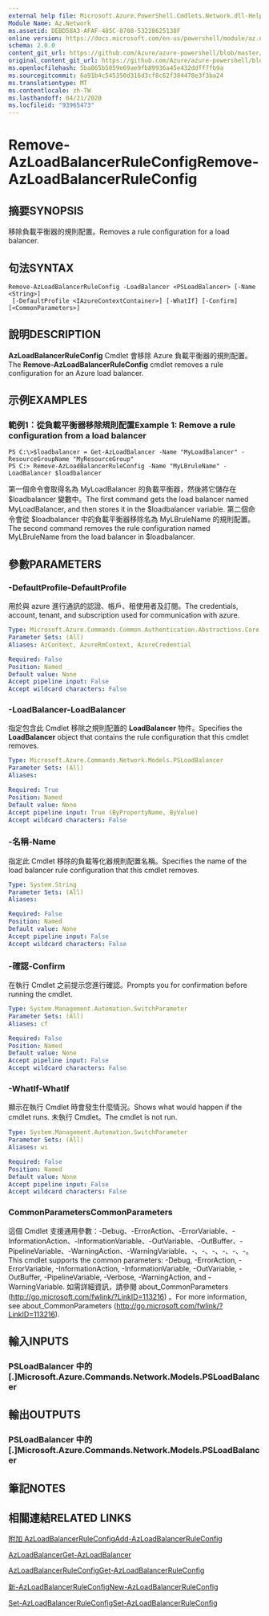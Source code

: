 ```yaml
---
external help file: Microsoft.Azure.PowerShell.Cmdlets.Network.dll-Help.xml
Module Name: Az.Network
ms.assetid: DEBD58A3-AFAF-485C-8708-53228625138F
online version: https://docs.microsoft.com/en-us/powershell/module/az.network/remove-azloadbalancerruleconfig
schema: 2.0.0
content_git_url: https://github.com/Azure/azure-powershell/blob/master/src/Network/Network/help/Remove-AzLoadBalancerRuleConfig.md
original_content_git_url: https://github.com/Azure/azure-powershell/blob/master/src/Network/Network/help/Remove-AzLoadBalancerRuleConfig.md
ms.openlocfilehash: 5ba865b5059e69ae9fb89936a45e432ddff7fb9a
ms.sourcegitcommit: 6a91b4c545350d316d3cf8c62f384478e3f3ba24
ms.translationtype: MT
ms.contentlocale: zh-TW
ms.lasthandoff: 04/21/2020
ms.locfileid: "93965473"
---
```

# <span data-ttu-id="f0261-101">Remove-AzLoadBalancerRuleConfig</span><span class="sxs-lookup"><span data-stu-id="f0261-101">Remove-AzLoadBalancerRuleConfig</span></span>

## <span data-ttu-id="f0261-102">摘要</span><span class="sxs-lookup"><span data-stu-id="f0261-102">SYNOPSIS</span></span>
<span data-ttu-id="f0261-103">移除負載平衡器的規則配置。</span><span class="sxs-lookup"><span data-stu-id="f0261-103">Removes a rule configuration for a load balancer.</span></span>

## <span data-ttu-id="f0261-104">句法</span><span class="sxs-lookup"><span data-stu-id="f0261-104">SYNTAX</span></span>

```
Remove-AzLoadBalancerRuleConfig -LoadBalancer <PSLoadBalancer> [-Name <String>]
 [-DefaultProfile <IAzureContextContainer>] [-WhatIf] [-Confirm] [<CommonParameters>]
```

## <span data-ttu-id="f0261-105">說明</span><span class="sxs-lookup"><span data-stu-id="f0261-105">DESCRIPTION</span></span>
<span data-ttu-id="f0261-106">**AzLoadBalancerRuleConfig** Cmdlet 會移除 Azure 負載平衡器的規則配置。</span><span class="sxs-lookup"><span data-stu-id="f0261-106">The **Remove-AzLoadBalancerRuleConfig** cmdlet removes a rule configuration for an Azure load balancer.</span></span>

## <span data-ttu-id="f0261-107">示例</span><span class="sxs-lookup"><span data-stu-id="f0261-107">EXAMPLES</span></span>

### <span data-ttu-id="f0261-108">範例1：從負載平衡器移除規則配置</span><span class="sxs-lookup"><span data-stu-id="f0261-108">Example 1: Remove a rule configuration from a load balancer</span></span>
```
PS C:\>$loadbalancer = Get-AzLoadBalancer -Name "MyLoadBalancer" -ResourceGroupName "MyResourceGroup"
PS C:> Remove-AzLoadBalancerRuleConfig -Name "MyLBruleName" -LoadBalancer $loadbalancer
```

<span data-ttu-id="f0261-109">第一個命令會取得名為 MyLoadBalancer 的負載平衡器，然後將它儲存在 $loadbalancer 變數中。</span><span class="sxs-lookup"><span data-stu-id="f0261-109">The first command gets the load balancer named MyLoadBalancer, and then stores it in the $loadbalancer variable.</span></span>
<span data-ttu-id="f0261-110">第二個命令會從 $loadbalancer 中的負載平衡器移除名為 MyLBruleName 的規則配置。</span><span class="sxs-lookup"><span data-stu-id="f0261-110">The second command removes the rule configuration named MyLBruleName from the load balancer in $loadbalancer.</span></span>

## <span data-ttu-id="f0261-111">參數</span><span class="sxs-lookup"><span data-stu-id="f0261-111">PARAMETERS</span></span>

### <span data-ttu-id="f0261-112">-DefaultProfile</span><span class="sxs-lookup"><span data-stu-id="f0261-112">-DefaultProfile</span></span>
<span data-ttu-id="f0261-113">用於與 azure 進行通訊的認證、帳戶、租使用者及訂閱。</span><span class="sxs-lookup"><span data-stu-id="f0261-113">The credentials, account, tenant, and subscription used for communication with azure.</span></span>

```yaml
Type: Microsoft.Azure.Commands.Common.Authentication.Abstractions.Core.IAzureContextContainer
Parameter Sets: (All)
Aliases: AzContext, AzureRmContext, AzureCredential

Required: False
Position: Named
Default value: None
Accept pipeline input: False
Accept wildcard characters: False
```

### <span data-ttu-id="f0261-114">-LoadBalancer</span><span class="sxs-lookup"><span data-stu-id="f0261-114">-LoadBalancer</span></span>
<span data-ttu-id="f0261-115">指定包含此 Cmdlet 移除之規則配置的 **LoadBalancer** 物件。</span><span class="sxs-lookup"><span data-stu-id="f0261-115">Specifies the **LoadBalancer** object that contains the rule configuration that this cmdlet removes.</span></span>

```yaml
Type: Microsoft.Azure.Commands.Network.Models.PSLoadBalancer
Parameter Sets: (All)
Aliases:

Required: True
Position: Named
Default value: None
Accept pipeline input: True (ByPropertyName, ByValue)
Accept wildcard characters: False
```

### <span data-ttu-id="f0261-116">-名稱</span><span class="sxs-lookup"><span data-stu-id="f0261-116">-Name</span></span>
<span data-ttu-id="f0261-117">指定此 Cmdlet 移除的負載等化器規則配置名稱。</span><span class="sxs-lookup"><span data-stu-id="f0261-117">Specifies the name of the load balancer rule configuration that this cmdlet removes.</span></span>

```yaml
Type: System.String
Parameter Sets: (All)
Aliases:

Required: False
Position: Named
Default value: None
Accept pipeline input: False
Accept wildcard characters: False
```

### <span data-ttu-id="f0261-118">-確認</span><span class="sxs-lookup"><span data-stu-id="f0261-118">-Confirm</span></span>
<span data-ttu-id="f0261-119">在執行 Cmdlet 之前提示您進行確認。</span><span class="sxs-lookup"><span data-stu-id="f0261-119">Prompts you for confirmation before running the cmdlet.</span></span>

```yaml
Type: System.Management.Automation.SwitchParameter
Parameter Sets: (All)
Aliases: cf

Required: False
Position: Named
Default value: None
Accept pipeline input: False
Accept wildcard characters: False
```

### <span data-ttu-id="f0261-120">-WhatIf</span><span class="sxs-lookup"><span data-stu-id="f0261-120">-WhatIf</span></span>
<span data-ttu-id="f0261-121">顯示在執行 Cmdlet 時會發生什麼情況。</span><span class="sxs-lookup"><span data-stu-id="f0261-121">Shows what would happen if the cmdlet runs.</span></span> <span data-ttu-id="f0261-122">未執行 Cmdlet。</span><span class="sxs-lookup"><span data-stu-id="f0261-122">The cmdlet is not run.</span></span>

```yaml
Type: System.Management.Automation.SwitchParameter
Parameter Sets: (All)
Aliases: wi

Required: False
Position: Named
Default value: None
Accept pipeline input: False
Accept wildcard characters: False
```

### <span data-ttu-id="f0261-123">CommonParameters</span><span class="sxs-lookup"><span data-stu-id="f0261-123">CommonParameters</span></span>
<span data-ttu-id="f0261-124">這個 Cmdlet 支援通用參數：-Debug、-ErrorAction、-ErrorVariable、-InformationAction、-InformationVariable、-OutVariable、-OutBuffer、-PipelineVariable、-WarningAction、-WarningVariable、-、-、-、-、-、-。</span><span class="sxs-lookup"><span data-stu-id="f0261-124">This cmdlet supports the common parameters: -Debug, -ErrorAction, -ErrorVariable, -InformationAction, -InformationVariable, -OutVariable, -OutBuffer, -PipelineVariable, -Verbose, -WarningAction, and -WarningVariable.</span></span> <span data-ttu-id="f0261-125">如需詳細資訊，請參閱 about_CommonParameters (http://go.microsoft.com/fwlink/?LinkID=113216) 。</span><span class="sxs-lookup"><span data-stu-id="f0261-125">For more information, see about_CommonParameters (http://go.microsoft.com/fwlink/?LinkID=113216).</span></span>

## <span data-ttu-id="f0261-126">輸入</span><span class="sxs-lookup"><span data-stu-id="f0261-126">INPUTS</span></span>

### <span data-ttu-id="f0261-127">PSLoadBalancer 中的 [.]</span><span class="sxs-lookup"><span data-stu-id="f0261-127">Microsoft.Azure.Commands.Network.Models.PSLoadBalancer</span></span>

## <span data-ttu-id="f0261-128">輸出</span><span class="sxs-lookup"><span data-stu-id="f0261-128">OUTPUTS</span></span>

### <span data-ttu-id="f0261-129">PSLoadBalancer 中的 [.]</span><span class="sxs-lookup"><span data-stu-id="f0261-129">Microsoft.Azure.Commands.Network.Models.PSLoadBalancer</span></span>

## <span data-ttu-id="f0261-130">筆記</span><span class="sxs-lookup"><span data-stu-id="f0261-130">NOTES</span></span>

## <span data-ttu-id="f0261-131">相關連結</span><span class="sxs-lookup"><span data-stu-id="f0261-131">RELATED LINKS</span></span>

[<span data-ttu-id="f0261-132">附加 AzLoadBalancerRuleConfig</span><span class="sxs-lookup"><span data-stu-id="f0261-132">Add-AzLoadBalancerRuleConfig</span></span>](./Add-AzLoadBalancerRuleConfig.md)

[<span data-ttu-id="f0261-133">AzLoadBalancer</span><span class="sxs-lookup"><span data-stu-id="f0261-133">Get-AzLoadBalancer</span></span>](./Get-AzLoadBalancer.md)

[<span data-ttu-id="f0261-134">AzLoadBalancerRuleConfig</span><span class="sxs-lookup"><span data-stu-id="f0261-134">Get-AzLoadBalancerRuleConfig</span></span>](./Get-AzLoadBalancerRuleConfig.md)

[<span data-ttu-id="f0261-135">新-AzLoadBalancerRuleConfig</span><span class="sxs-lookup"><span data-stu-id="f0261-135">New-AzLoadBalancerRuleConfig</span></span>](./New-AzLoadBalancerRuleConfig.md)

[<span data-ttu-id="f0261-136">Set-AzLoadBalancerRuleConfig</span><span class="sxs-lookup"><span data-stu-id="f0261-136">Set-AzLoadBalancerRuleConfig</span></span>](./Set-AzLoadBalancerRuleConfig.md)



